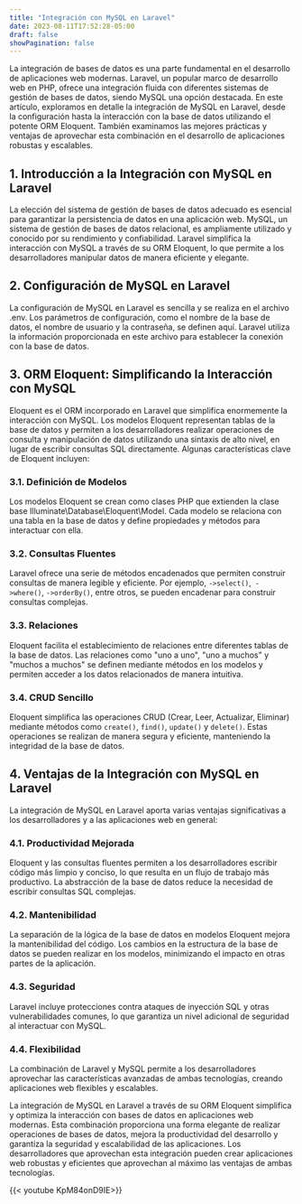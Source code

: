 ```yaml
---
title: "Integración con MySQL en Laravel"
date: 2023-08-11T17:52:28-05:00
draft: false
showPagination: false
---
```


La integración de bases de datos es una parte fundamental en el desarrollo de aplicaciones web modernas. Laravel, un popular marco de desarrollo web en PHP, ofrece una integración fluida con diferentes sistemas de gestión de bases de datos, siendo MySQL una opción destacada. En este artículo, exploramos en detalle la integración de MySQL en Laravel, desde la configuración hasta la interacción con la base de datos utilizando el potente ORM Eloquent. También examinamos las mejores prácticas y ventajas de aprovechar esta combinación en el desarrollo de aplicaciones robustas y escalables.

## 1. Introducción a la Integración con MySQL en Laravel

La elección del sistema de gestión de bases de datos adecuado es esencial para garantizar la persistencia de datos en una aplicación web. MySQL, un sistema de gestión de bases de datos relacional, es ampliamente utilizado y conocido por su rendimiento y confiabilidad. Laravel simplifica la interacción con MySQL a través de su ORM Eloquent, lo que permite a los desarrolladores manipular datos de manera eficiente y elegante.

## 2. Configuración de MySQL en Laravel

La configuración de MySQL en Laravel es sencilla y se realiza en el archivo .env. Los parámetros de configuración, como el nombre de la base de datos, el nombre de usuario y la contraseña, se definen aquí. Laravel utiliza la información proporcionada en este archivo para establecer la conexión con la base de datos.

## 3. ORM Eloquent: Simplificando la Interacción con MySQL

Eloquent es el ORM incorporado en Laravel que simplifica enormemente la interacción con MySQL. Los modelos Eloquent representan tablas de la base de datos y permiten a los desarrolladores realizar operaciones de consulta y manipulación de datos utilizando una sintaxis de alto nivel, en lugar de escribir consultas SQL directamente. Algunas características clave de Eloquent incluyen:

### 3.1. Definición de Modelos

Los modelos Eloquent se crean como clases PHP que extienden la clase base Illuminate\Database\Eloquent\Model. Cada modelo se relaciona con una tabla en la base de datos y define propiedades y métodos para interactuar con ella.

### 3.2. Consultas Fluentes

Laravel ofrece una serie de métodos encadenados que permiten construir consultas de manera legible y eficiente. Por ejemplo, `->select()`,` ->where()`, `->orderBy()`, entre otros, se pueden encadenar para construir consultas complejas.

### 3.3. Relaciones

Eloquent facilita el establecimiento de relaciones entre diferentes tablas de la base de datos. Las relaciones como "uno a uno", "uno a muchos" y "muchos a muchos" se definen mediante métodos en los modelos y permiten acceder a los datos relacionados de manera intuitiva.

### 3.4. CRUD Sencillo

Eloquent simplifica las operaciones CRUD (Crear, Leer, Actualizar, Eliminar) mediante métodos como `create()`, `find()`, `update()` y `delete()`. Estas operaciones se realizan de manera segura y eficiente, manteniendo la integridad de la base de datos.

## 4. Ventajas de la Integración con MySQL en Laravel

La integración de MySQL en Laravel aporta varias ventajas significativas a los desarrolladores y a las aplicaciones web en general:

### 4.1. Productividad Mejorada

Eloquent y las consultas fluentes permiten a los desarrolladores escribir código más limpio y conciso, lo que resulta en un flujo de trabajo más productivo. La abstracción de la base de datos reduce la necesidad de escribir consultas SQL complejas.

### 4.2. Mantenibilidad

La separación de la lógica de la base de datos en modelos Eloquent mejora la mantenibilidad del código. Los cambios en la estructura de la base de datos se pueden realizar en los modelos, minimizando el impacto en otras partes de la aplicación.

### 4.3. Seguridad

Laravel incluye protecciones contra ataques de inyección SQL y otras vulnerabilidades comunes, lo que garantiza un nivel adicional de seguridad al interactuar con MySQL.

### 4.4. Flexibilidad

La combinación de Laravel y MySQL permite a los desarrolladores aprovechar las características avanzadas de ambas tecnologías, creando aplicaciones web flexibles y escalables.

La integración de MySQL en Laravel a través de su ORM Eloquent simplifica y optimiza la interacción con bases de datos en aplicaciones web modernas. Esta combinación proporciona una forma elegante de realizar operaciones de bases de datos, mejora la productividad del desarrollo y garantiza la seguridad y escalabilidad de las aplicaciones. Los desarrolladores que aprovechan esta integración pueden crear aplicaciones web robustas y eficientes que aprovechan al máximo las ventajas de ambas tecnologías.

{{< youtube KpM84onD9IE>}}
